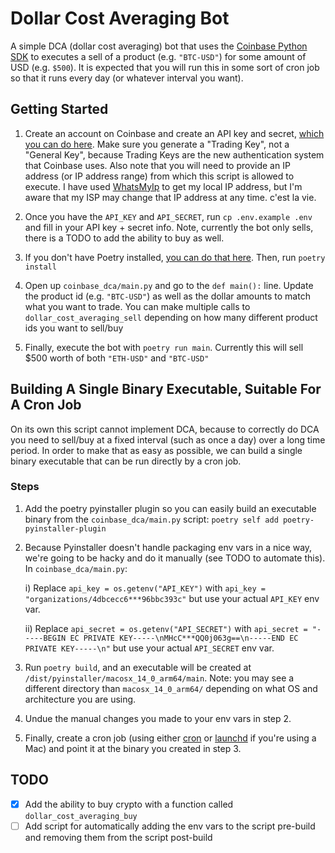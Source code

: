# Dollar Cost Averaging Bot

A simple DCA (dollar cost averaging) bot that uses the
[Coinbase Python SDK](https://docs.cloud.coinbase.com/advanced-trade-api/docs/sdk-overview)
to executes a sell of a product (e.g. `"BTC-USD"`) for some amount of USD (e.g.
`$500`). It is expected that you will run this in some sort of cron job so that
it runs every day (or whatever interval you want).

## Getting Started

1. Create an account on Coinbase and create an API key and secret,
   [which you can do here](https://cloud.coinbase.com/access/api). Make sure you
   generate a "Trading Key", not a "General Key", because Trading Keys are the
   new authentication system that Coinbase uses. Also note that you will need to
   provide an IP address (or IP address range) from which this script is allowed
   to execute. I have used [WhatsMyIp](https://whatismyipaddress.com/) to get my
   local IP address, but I'm aware that my ISP may change that IP address at any
   time. c'est la vie.

2. Once you have the `API_KEY` and `API_SECRET`, run `cp .env.example .env` and
   fill in your API key + secret info. Note, currently the bot only sells, there
   is a TODO to add the ability to buy as well.

3. If you don't have Poetry installed,
   [you can do that here](https://python-poetry.org/docs/#installation). Then,
   run `poetry install`

4. Open up `coinbase_dca/main.py` and go to the `def main():` line. Update the
   product id (e.g. `"BTC-USD"`) as well as the dollar amounts to match what you
   want to trade. You can make multiple calls to `dollar_cost_averaging_sell`
   depending on how many different product ids you want to sell/buy

5. Finally, execute the bot with `poetry run main`. Currently this will sell
   $500 worth of both `"ETH-USD"` and `"BTC-USD"`

## Building A Single Binary Executable, Suitable For A Cron Job

On its own this script cannot implement DCA, because to correctly do DCA you
need to sell/buy at a fixed interval (such as once a day) over a long time
period. In order to make that as easy as possible, we can build a single binary
executable that can be run directly by a cron job.

### Steps

1. Add the poetry pyinstaller plugin so you can easily build an executable
   binary from the `coinbase_dca/main.py` script:
   `poetry self add poetry-pyinstaller-plugin`

2. Because Pyinstaller doesn't handle packaging env vars in a nice way, we're
   going to be hacky and do it manually (see TODO to automate this). In
   `coinbase_dca/main.py`:

   i) Replace `api_key = os.getenv("API_KEY")` with
   `api_key = "organizations/4dbcecc6***96bbc393c"` but use your actual
   `API_KEY` env var.

   ii) Replace `api_secret = os.getenv("API_SECRET")` with
   `api_secret = "-----BEGIN EC PRIVATE KEY-----\nMHcC***QQ0j063g==\n-----END EC PRIVATE KEY-----\n"`
   but use your actual `API_SECRET` env var.

3. Run `poetry build`, and an executable will be created at
   `/dist/pyinstaller/macosx_14_0_arm64/main`. Note: you may see a different
   directory than `macosx_14_0_arm64/` depending on what OS and architecture you
   are using.

4. Undue the manual changes you made to your env vars in step 2.

5. Finally, create a cron job (using either
   [cron](https://phoenixnap.com/kb/set-up-cron-job-linux) or
   [launchd](https://alvinalexander.com/mac-os-x/mac-osx-startup-crontab-launchd-jobs/)
   if you're using a Mac) and point it at the binary you created in step 3.

## TODO

- [X] Add the ability to buy crypto with a function called
      `dollar_cost_averaging_buy`
- [ ] Add script for automatically adding the env vars to the script pre-build
      and removing them from the script post-build
